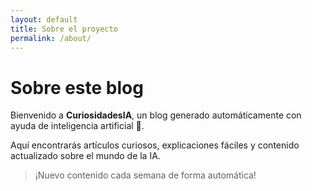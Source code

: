```yaml
---
layout: default
title: Sobre el proyecto
permalink: /about/
---
```


# Sobre este blog

Bienvenido a **CuriosidadesIA**, un blog generado automáticamente con ayuda de inteligencia artificial 🤖.

Aquí encontrarás artículos curiosos, explicaciones fáciles y contenido actualizado sobre el mundo de la IA.

> ¡Nuevo contenido cada semana de forma automática!
